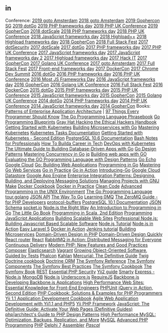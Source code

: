in
-

Conference:
[2019 goto Amsterdam](https://www.youtube.com/watch?v=DkNeyCW-eH0&list=PLEx5khR4g7PKT9RvuVyQxJLO8CZUJzNMy)
[2018 goto Amsterdam](https://www.youtube.com/watch?v=vSd_0zGxsIU&list=PLEx5khR4g7PJzxBWC9c6xx0LghEIxCLwm)
[2019 Gophercon SG](https://www.youtube.com/playlist?list=PLq2Nv-Sh8EbYBYteOWx9rNuy0JSF8mzsu)
[2019 dotGo](https://www.youtube.com/watch?v=ZACOc-NwV0c&list=PLMW8Xq7bXrG5B_gvikeSf3Du3NGBs4yVi)
[2019 PHP frameworks day]()
[2019 PHP UK Conference]()
[2019 GopherCon]()
[2018 dotScale]()
[2018 PHP frameworks day]()
[2018 PHP UK Conference]()
[2018 JavaScript frameworks day]()
[2018 Highload++]()
[2018 Highload frameworks day]()
[2018 GopherCon]()
[2018 Full Stack Fest]()
[2017 dotSecurity]()
[2017 dotScale]()
[2017 dotGo]()
[2017 PHP frameworks day]()
[2017 PHP UK Conference]()
[2017 JavaScript frameworks day]()
[2017 JavaScript frameworks day 2]()
[2017 Highload frameworks day]()
[2017 Hack IT]()
[2017 GopherCon]()
[2017 Golang UK Conference]()
[2017 goto Amsterdam]()
[2017 Full Stack Fest]()
[2017 Front-end frameworks day]()
[2017 DockerCon]()
[2017 Chrome Dev Summit]()
[2016 dotGo]()
[2016 PHP frameworks day]()
[2016 PHP UK Conference]()
[2016 Most JS Frameworks Day]()
[2016 JavaScript frameworks day]()
[2016 GopherCon]()
[2016 Golang UK Conference]()
[2016 Full Stack Fest]()
[2016 DockerCon]()
[2015 dotGo]()
[2015 PHP frameworks day]()
[2015 PHP UK Conference]()
[2015 JavaScript frameworks day]()
[2015 GopherCon]()
[2015 Golang UK Conference]()
[2014 dotGo]()
[2014 PHP frameworks day]()
[2014 PHP UK Conference]()
[2014 JavaScript frameworks day]()
[2014 GopherCon]()
Books:
[Patterns of Enterprise Application Architecture](https://books.google.com.ua/books/about/Patterns_of_enterprise_application_archi.html?id=FyWZt5DdvFkC&redir_esc=y)
|
[97 Things Every Programmer Should Know](https://www.oreilly.com/library/view/97-things-every/9780596809515/)
[The Go Programming Language Phrasebook](https://www.amazon.com/Programming-Language-Phrasebook-Developers-Library/dp/0321817141)
[Go Programming Blueprints](https://www.packtpub.com/application-development/go-programming-blueprints)
[Gray Hat Hacking the Ethical Hackers Handbook ](https://www.amazon.com/Gray-Hacking-Ethical-Hackers-Handbook/dp/0071742557)
[Getting Started with Kubernetes](https://www.packtpub.com/virtualization-and-cloud/getting-started-kubernetes)
[Building Microservices with Go](https://www.packtpub.com/application-development/building-microservices-go)
[Mastering Kubernetes](https://www.goodreads.com/book/show/35265720-mastering-kubernetes)
[Kubernetes Tasks Documentation]()
[Getting Started with Kubernetes - Second Edition](https://www.amazon.com/Getting-Started-Kubernetes-Orchestrate-large-scale/dp/1787283364)
[PostgreSQL 10.6 Documentation](https://www.postgresql.org/files/documentation/pdf/10/postgresql-10-A4.pdf)
[Bash Notes for Professionals](https://openlibra.com/en/book/bash-notes-for-professionals)
[How To Builda Career in Tech](https://www.producthunt.com/posts/how-to-build-a-career-in-tech-by-product-hunt)
[DevOps with Kubernetes](https://www.oreilly.com/library/view/devops-with-kubernetes/9781788396646/)
[The Ultimate Guide to Building Database-Driven Apps with Go](https://www.vividcortex.com/resources/the-ultimate-guide-to-building-database-driven-apps-with-go)
[Go Design Patterns](https://www.amazon.com/Design-Patterns-Mario-Castro-Contreras-ebook/dp/B01IHOVFIQ)
[Mastering Concurrency in Go](https://www.amazon.com/Mastering-Concurrency-Go-Nathan-Kozyra/dp/1783983485)
[jq](https://stedolan.github.io/jq/manual/)
[Building web apps with GO](#)
[Evaluating the GO Programming Language with Design Patterns](#)
[Go Echo](https://echo.labstack.com/guide)
[Google Cloud](https://cloud.google.com/sdk/gcloud/)
[Go: Building Web Applications](https://www.amazon.com/Go-Building-Applications-Nathan-Kozyra-ebook/dp/B01LD8K5C0)
[Programming in Go](https://www.amazon.com/Programming-Go-Creating-Applications-Developers/dp/0321774639)
[Mastering Go Web Services](https://www.amazon.com/Mastering-Web-Services-Nathan-Kozyra/dp/178398130X)
[Go in Practice](https://www.amazon.com/Go-Practice-Techniques-Matt-Butcher/dp/1633430073)
[Go in Action](https://www.amazon.com/Go-Action-William-Kennedy/dp/1617291781)
[Introducing-Go](http://shop.oreilly.com/product/0636920046516.do)
[Google Cloud Datastore](https://cloud.google.com/appengine/docs/standard/go/datastore/)
[Google App Engine](https://cloud.google.com/appengine/docs/standard/go/)
[Enterprise Integration Patterns: Designing, Building, and Deploying Messaging Solutions](https://www.amazon.com/Enterprise-Integration-Patterns-Designing-Deploying/dp/0321200683)
[Managing Projects with GNU Make](http://shop.oreilly.com/product/9780596006105.do)
[Docker Cookbook](https://www.amazon.com/Docker-Cookbook-Solutions-Distributed-Applications/dp/149191971X)
[Docker in Practice](https://www.manning.com/books/docker-in-practice)
[Clean Code](https://www.amazon.com/Clean-Code-Handbook-Software-Craftsmanship/dp/0132350882)
[Advanced Programming in the UNIX Environment](https://www.amazon.com/Advanced-Programming-UNIX-Environment-3rd/dp/0321637739)
[The Go Programming Language](https://www.amazon.com/Programming-Language-Addison-Wesley-Professional-Computing/dp/0134190440)
[tour.golang](https://tour.golang.org)
[JSON API](http://jsonapi.org/)
[The Way To Go](https://www.amazon.com/Way-Go-Thorough-Introduction-Programming/dp/1469769166)
[Learning 0MQ](https://www.google.com.ua/url?sa=t&rct=j&q=&esrc=s&source=web&cd=1&cad=rja&uact=8&ved=0ahUKEwjJt_n78NrYAhXBPZoKHd99BW0QFggoMAA&url=https%3A%2F%2Freadthedocs.org%2Fprojects%2Flearning-0mq-with-pyzmq%2Fdownloads%2Fpdf%2Flatest%2F&usg=AOvVaw18IP1ItFVCzD0Og3tI6MxY)
[The ZeroMQ Guide - for PHP Developers](https://www.google.com.ua/url?sa=t&rct=j&q=&esrc=s&source=web&cd=1&cad=rja&uact=8&ved=0ahUKEwjPpPfk8NrYAhWqHJoKHSR0CowQFggoMAA&url=http%3A%2F%2Fzguide2.wdfiles.com%2Flocal--files%2Fpage%3Astart%2Fzguide-php.pdf&usg=AOvVaw2kMbRrJMoU9XStNH1ZtF6k)
[protocol-buffers](https://developers.google.com/protocol-buffers/)
[PostgreSQL 10.1 Documentation](https://www.postgresql.org/docs/manuals/)
[JSON Schema](https://spacetelescope.github.io/understanding-json-schema/)
[socket.io](https://socket.io/docs/)
[Node.js the Right Way](http://shop.oreilly.com/product/9781937785734.do)
[An Introduction to Programming in Go](https://www.amazon.com/Introduction-Programming-Go-Caleb-Doxsey/dp/1478355824)
[The Little Go Book](https://www.openmymind.net/The-Little-Go-Book/)
[Programming in Scala, 2nd Edition](https://booksites.artima.com/programming_in_scala_2ed)
[Programming JavaScript Applications](http://shop.oreilly.com/product/0636920033141.do)
[Building Scalable Web Sites](http://shop.oreilly.com/product/9780596102357.do)
[Professional Node.js: Building Javascript Based Scalable Software](https://www.amazon.com/Professional-Node-js-Building-Javascript-Scalable/dp/1118185463)
[Node.js Tutorial](https://www.tutorialspoint.com/nodejs/)
[Node.js in Action](https://www.amazon.com/Node-js-Action-Mike-Cantelon/dp/1617290572)
[Easy Laravel 5](https://leanpub.com/easylaravel)
[Docker in Action](https://www.amazon.com/Docker-Action-Jeff-Nickoloff/dp/1633430235)
[Jenkins tutorial](https://www.tutorialspoint.com/jenkins)
[Building Microservices](http://www.amazon.com/Building-Microservices-Sam-Newman/dp/1491950358)
[Domain-Driven Design in PHP](https://leanpub.com/ddd-in-php)
[Domain-Driven Design Quickly](http://www.amazon.com/Domain-Driven-Design-Quickly-Abel-Avram/dp/1411609255)
[React router](https://reacttraining.com/react-router/)
[React](https://facebook.github.io/react/docs/hello-world.html)
[RabbitMQ in Action: Distributed Messaging for Everyone](http://www.amazon.com/RabbitMQ-Action-Distributed-Messaging-Everyone/dp/1935182978)
[Continuous Delivery](https://www.amazon.com/Continuous-Delivery-Deployment-Automation-Addison-Wesley/dp/0321601912)
[Modern PHP: New Features and Good Practices](http://www.amazon.com/Modern-PHP-Features-Good-Practices/dp/1491905018)
[Composer](https://getcomposer.org/)
[Elasticsearch](https://www.elastic.co/guide/en/elasticsearch/reference/current/getting-started.html)
[Vagrant](https://www.vagrantup.com/docs/)
[Growing Object-Oriented Software, Guided by Tests](http://www.amazon.com/Growing-Object-Oriented-Software-Guided-Freeman/dp/B00DEKRP7E)
[Phalcon](https://media.readthedocs.org/pdf/phalcon-php-framework-documentation/latest/phalcon-php-framework-documentation.pdf)
[Kahlan](http://kahlan.readthedocs.org/en/latest/)
[Mercurial: The Definitive Guide](http://www.amazon.com/Mercurial-Definitive-Guide-Bryan-OSullivan/dp/0596800673)
[Twig](http://twig.sensiolabs.org/documentation)
[Doctrine cookbook](http://www.doctrine-project.org/downloads/pdfs/cookbook-2-0-pdf.pdf)
[Doctrine ORM](http://www.doctrine-project.org/downloads/pdfs/manual-2-0-vi.pdf)
[The Symfony Reference](http://symfony.com/doc/current/reference/index.html)
[The Symfony Components](http://symfony.com/doc/current/components/index.html)
[The Symfony Best Practices](http://symfony.com/doc/current/best_practices/index.html)
[The Symfony Cookbook](http://symfony.com/doc/current/cookbook/index.html)
[The Symfony Book](http://symfony.com/doc/current/book/index.html)
[REST](http://www.restapitutorial.com/)
[Essential PHP Security](http://www.amazon.com/Essential-PHP-Security-Chris-Shiflett/dp/059600656X)
[Yii2 guide](http://stuff.cebe.cc/yii2-guide.pdf)
[Smarty](http://www.smarty.net/docsv2/en/)
[Express - Node.js](http://expressjs.com/)
[MongoDB](http://docs.mongodb.org/manual/)
[Node.js](http://nodejs.org/documentation/)
[Underscore.js](http://underscorejs.org/)
[RequireJS](http://requirejs.org/)
[Backbone.js](http://backbonejs.org/)
[Developing Backbone.js Applications](http://www.amazon.com/Developing-Backbone-js-Applications-Addy-Osmani/dp/1449328253%3FSubscriptionId%3DAKIAIIBINOD46VC3JCLQ%26tag%3Dstackoverfl08-20%26linkCode%3Dxm2%26camp%3D2025%26creative%3D165953%26creativeASIN%3D1449328253)
[High Performance Web Sites: Essential Knowledge for Front-End Engineers](http://www.amazon.com/High-Performance-Web-Sites-Essential/dp/0596529309%3FSubscriptionId%3DAKIAIIBINOD46VC3JCLQ%26tag%3Dstackoverfl08-20%26linkCode%3Dxm2%26camp%3D2025%26creative%3D165953%26creativeASIN%3D0596529309)
[PHPUnit](https://phpunit.de/manual/current/en/index.html)
[jQuery in Action, Second Edition](http://www.amazon.com/jQuery-Action-Second-Edition-Bibeault/dp/1935182323%3FSubscriptionId%3DAKIAIIBINOD46VC3JCLQ%26tag%3Dstackoverfl08-20%26linkCode%3Dxm2%26camp%3D2025%26creative%3D165953%26creativeASIN%3D1935182323)
[PHP Cookbook: Solutions &amp; Examples for PHP Programmers](http://www.amazon.com/PHP-Cookbook-Solutions-Examples-Programmers/dp/144936375X%3FSubscriptionId%3DAKIAIIBINOD46VC3JCLQ%26tag%3Dstackoverfl08-20%26linkCode%3Dxm2%26camp%3D2025%26creative%3D165953%26creativeASIN%3D144936375X)
[Yii 1.1 Application Development Cookbook](http://www.amazon.com/Yii-1-1-Application-Development-Cookbook/dp/1849515484%3FSubscriptionId%3DAKIAIIBINOD46VC3JCLQ%26tag%3Dstackoverfl08-20%26linkCode%3Dxm2%26camp%3D2025%26creative%3D165953%26creativeASIN%3D1849515484)
[Agile Web Application Development with Yii1.1 and PHP5](http://www.amazon.com/Agile-Application-Development-Yii1-1-PHP5/dp/1847199585%3FSubscriptionId%3DAKIAIIBINOD46VC3JCLQ%26tag%3Dstackoverfl08-20%26linkCode%3Dxm2%26camp%3D2025%26creative%3D165953%26creativeASIN%3D1847199585)
[Yii PHP Framework](http://www.yiiframework.com/doc/api/)
[JavaScript: The Definitive Guide: Activate Your Web Pages (Definitive Guides)](http://www.amazon.com/JavaScript-Definitive-Guide-Activate-Guides/dp/0596805527%3FSubscriptionId%3DAKIAIIBINOD46VC3JCLQ%26tag%3Dstackoverfl08-20%26linkCode%3Dxm2%26camp%3D2025%26creative%3D165953%26creativeASIN%3D0596805527)
[php|architect's Guide to PHP Design Patterns](http://www.amazon.com/php-architects-Guide-Design-Patterns/dp/0973589825%3FSubscriptionId%3DAKIAIIBINOD46VC3JCLQ%26tag%3Dstackoverfl08-20%26linkCode%3Dxm2%26camp%3D2025%26creative%3D165953%26creativeASIN%3D0973589825)
[High Performance MySQL: Optimization, Backups, Replication, and More](http://www.amazon.com/High-Performance-MySQL-Optimization-Replication/dp/0596101716%3FSubscriptionId%3DAKIAIIBINOD46VC3JCLQ%26tag%3Dstackoverfl08-20%26linkCode%3Dxm2%26camp%3D2025%26creative%3D165953%26creativeASIN%3D0596101716)
[MySQL](https://dev.mysql.com/doc/)
[Advanced PHP Programming](http://www.amazon.com/Advanced-PHP-Programming-George-Schlossnagle/dp/0672325616%3FSubscriptionId%3DAKIAIIBINOD46VC3JCLQ%26tag%3Dstackoverfl08-20%26linkCode%3Dxm2%26camp%3D2025%26creative%3D165953%26creativeASIN%3D0672325616)
[PHP](http://php.net/index.php)
[Delphi 7](http://bizkniga.com.ua/kniga/435)
[Assembler](http://www.williamspublishing.com/Books/5-8459-0332-7.html)
*[Pascal](#)*
